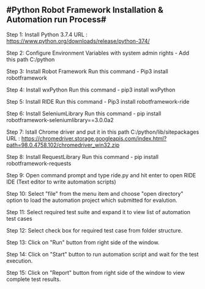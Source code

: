 #Python Robot Framework Installation & Automation run Process#
-------------------------------------------------------------

Step 1: Install Python 3.7.4
URL : https://www.python.org/downloads/release/python-374/

Step 2: Configure Environment Variables with system admin rights - Add this path C:/python 

Step 3: Install Robot Framework
Run this command - Pip3 install robotframework

Step 4: Install wxPython
Run this command - pip3 install wxPython

Step 5: Install RIDE
Run this command - Pip3 install robotframework-ride

Step 6: Install SeleniumLibrary 
Run this command - pip install robotframework-seleniumlibrary==3.0.0a2

Step 7: Istall Chrome driver and put it in this path C:/python/lib/sitepackages 
URL : https://chromedriver.storage.googleapis.com/index.html?path=98.0.4758.102/chromedriver_win32.zip

Step 8: Install RequestLibrary
Run this command - pip install robotframework-requests

Step 9: Open command prompt and type ride.py and hit enter to open RIDE IDE (Text editor to write automation scripts)

Step 10: Select "file" from the menu item and choose "open directory" option to load the automation project which submitted for evalution.

Step 11: Select required test suite and expand it to view list of automation test cases

Step 12: Select check box for required test case from folder structure.

Step 13: Click on "Run" button from right side of the window.

Step 14: Click on "Start" button to run automation script and wait for the test execution.

Step 15: Click on "Report" button from right side of the window to view complete test results.
